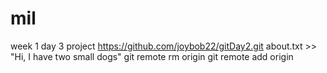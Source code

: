 # mil
week 1 day 3 project
https://github.com/joybob22/gitDay2.git
about.txt >> "Hi, I have two small dogs"
git remote rm origin
git remote add origin 
